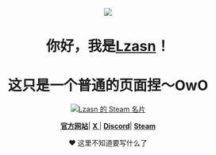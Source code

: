   <p align="center">
  <a href="#"><img src="https://lzasn.xyz/F5DB80F2BFFE9DF7EA510FA5DBA14526.jpg"></a>
</p>
<h1 align="center"><font style="vertical-align: inherit;"><font style="vertical-align: inherit;">你好，我是</font></font><a href="#"><font style="vertical-align: inherit;"><font style="vertical-align: inherit;">Lzasn</font></font></a><font style="vertical-align: inherit;"><font style="vertical-align: inherit;">！</font></font></h1>
<h1 align="center"><font style="vertical-align: inherit;"><font style="vertical-align: inherit;">这只是一个普通的页面捏〜OwO</font></font></h1>
<p align="center">
  <a href="https://steamcommunity.com/id/Lzasn/"><img src="https://card.yuy1n.io/card/76561199112429853/dark,badge,group,bg-game-1567800" alt="Lzasn 的 Steam 名片"></a>
</p>
<p align="center">
  <strong><a href="https://lzasn.xyz"><font style="vertical-align: inherit;"><font style="vertical-align: inherit;">官方网站</font></font></a></strong><font style="vertical-align: inherit;"><font style="vertical-align: inherit;">|
  </font></font><strong><a href="https://twitter.com/w1024jk"><font style="vertical-align: inherit;"><font style="vertical-align: inherit;">X </font></font></a></strong><font style="vertical-align: inherit;"><font style="vertical-align: inherit;">|
  </font></font><strong><a href="#"><font style="vertical-align: inherit;"><font style="vertical-align: inherit;">Discord</font></font></a></strong><font style="vertical-align: inherit;"><font style="vertical-align: inherit;">|
  </font></font><strong><a href="https://steamcommunity.com/id/Lzasn/"><font style="vertical-align: inherit;"><font style="vertical-align: inherit;">Steam</font></font></a></strong>
</p>
<p align="center"><font style="vertical-align: inherit;"><font style="vertical-align: inherit;">❤ 这里不知道要写什么了</font></font></p>
<!--
**edisonlee55/edisonlee55** is a ✨ _special_ ✨ repository because its `README.md` (this file) appears on your GitHub profile.

Here are some ideas to get you started:

- 🔭 I’m currently working on ...
- 🌱 I’m currently learning ...
- 👯 I’m looking to collaborate on ...
- 🤔 I’m looking for help with ...
- 💬 Ask me about ...
- 📫 How to reach me: ...
- 😄 Pronouns: ...
- ⚡ Fun fact: ...
-->
<hr>
<p><font style="vertical-align: inherit;"><font style="vertical-align: inherit;">致谢：</font></font><a href="https://github.com/Lzasn"><font style="vertical-align: inherit;"><font style="vertical-align: inherit;">Lzasn</font></font></a></p>
<p><font style="vertical-align: inherit;"><font style="vertical-align: inherit;">最后编辑日期：2024/09/18</font></font></p> 
